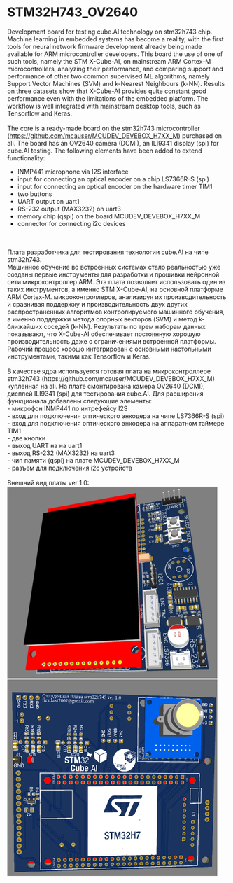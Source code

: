 # STM32H743_OV2640
Development board for testing cube.AI technology on stm32h743 chip.<br>
Machine learning in embedded systems has become a reality, with the
first tools for neural network firmware development already being made
available for ARM microcontroller developers. This board the use of
one of such tools, namely the STM X-Cube-AI, on mainstream ARM Cortex-M
microcontrollers, analyzing their performance, and comparing support and
performance of other two common supervised ML algorithms, namely Support
Vector Machines (SVM) and k-Nearest Neighbours (k-NN). Results on three
datasets show that X-Cube-AI provides quite constant good performance even
with the limitations of the embedded platform. The workflow is well integrated
with mainstream desktop tools, such as Tensorflow and Keras.<br>
<br>
The core is a ready-made board on the stm32h743 microcontroller (https://github.com/mcauser/MCUDEV_DEVEBOX_H7XX_M) purchased on ali.
The board has an OV2640 camera (DCMI), an ILI9341 display (spi) for cube.AI testing.
The following elements have been added to extend functionality:<br>
- INMP441 microphone via I2S interface <br>
- input for connecting an optical encoder on a chip LS7366R-S (spi)<br>
- input for connecting an optical encoder on the hardware timer TIM1<br>
- two buttons <br>
- UART output on uart1 <br>
- RS-232 output (MAX3232) on uart3<br>
- memory chip (qspi) on the board MCUDEV_DEVEBOX_H7XX_M<br>
- connector for connecting i2c devices <br>
 <br>
 <br>
Плата разработчика для тестирования технологии cube.AI на чипе stm32h743.<br>
Машинное обучение во встроенных системах стало реальностью уже созданы первые инструменты для разработки
и прошивки нейронной сети микроконтроллер ARM. Эта плата позволяет использовать
один из таких инструментов, а именно STM X-Cube-AI, на основной платформе ARM Cortex-M.
микроконтроллеров, анализируя их производительность и сравнивая поддержку и
производительность двух других распространенных алгоритмов контролируемого машинного обучения, а именно поддержки
метода опорных векторов (SVM) и метод k-ближайших соседей (k-NN). Результаты по трем
наборам данных показывают, что X-Cube-AI обеспечивает постоянную хорошую производительность даже
с ограничениями встроенной платформы. Рабочий процесс хорошо интегрирован
с основными настольными инструментами, такими как Tensorflow и Keras.<br>
<br>
В качестве ядра используется готовая плата на микроконтроллере stm32h743 (https://github.com/mcauser/MCUDEV_DEVEBOX_H7XX_M) купленная на ali.
На плате смонтирована камера OV2640 (DCMI), дисплей ILI9341 (spi) для тестирования cube.AI.
Для расширения функционала добавлены следующие элементы:<br>
- микрофон INMP441 по интрефейсу I2S <br>
- вход для подключения оптического энкодера на чипе LS7366R-S (spi)<br>
- вход для подключения оптического энкодера на аппаратном таймере TIM1<br>
- две кнопки <br>
- выход UART на на uart1 <br>
- выход RS-232 (MAX3232) на uart3<br>
- чип памяти (qspi) на плате MCUDEV_DEVEBOX_H7XX_M<br>
- разъем для подключения i2c устройств <br>
<br>
Внешний вид платы ver 1.0: <br>
<img src="https://github.com/pav2000/STM32H743_OV2640/blob/main/Board/view01.jpg" width="480" /> <br>
<img src="https://github.com/pav2000/STM32H743_OV2640/blob/main/Board/view02.png" width="480" /> <br>
<br>
